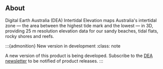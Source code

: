 ## About

Digital Earth Australia (DEA) Intertidal Elevation maps Australia's intertidal zone — the area between the highest tide mark and the lowest — in 3D, providing 25 m resolution elevation data for our sandy beaches, tidal flats, rocky shores and reefs.

:::{admonition} New version in development
:class: note

A new version of this product is being developed. Subscribe to the [DEA newsletter](https://www.dea.ga.gov.au/news/dea-newsletter-and-communications-archive) to be notified of product releases.
:::


